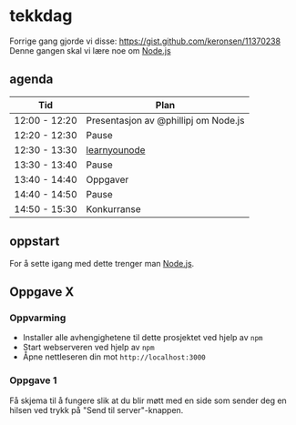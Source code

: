 # tekkdag

Forrige gang gjorde vi disse: https://gist.github.com/keronsen/11370238  
Denne gangen skal vi lære noe om [Node.js](http://nodejs.org/) 

## agenda

Tid | Plan 
--- | ---
12:00 - 12:20 | Presentasjon av @phillipj om Node.js
12:20 - 12:30 | Pause
12:30 - 13:30 | [learnyounode](https://github.com/rvagg/learnyounode)
13:30 - 13:40 | Pause
13:40 - 14:40 | Oppgaver
14:40 - 14:50 | Pause
14:50 - 15:30 | Konkurranse

## oppstart
For å sette igang med dette trenger man [Node.js](http://nodejs.org/).

## Oppgave X

### Oppvarming

- Installer alle avhengighetene til dette prosjektet ved hjelp av `npm`
- Start webserveren ved hjelp av `npm`
- Åpne nettleseren din mot `http://localhost:3000`

### Oppgave 1

Få skjema til å fungere slik at du blir møtt med en side som sender deg en hilsen ved trykk på "Send til server"-knappen.

